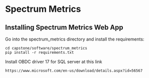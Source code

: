 # Spectrum Metrics

## Installing Spectrum Metrics Web App
Go into the spectrum_metrics directory and install the requirements:

```
cd capstone/software/spectrum_metrics
pip install -r requirements.txt
```

Install OBDC driver 17 for SQL server at this link
```
https://www.microsoft.com/en-us/download/details.aspx?id=56567
```
